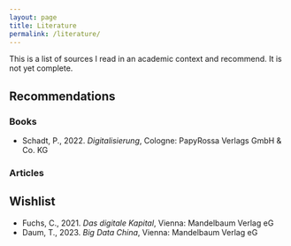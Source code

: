 ```yaml
---
layout: page
title: Literature
permalink: /literature/
---
```

This is a list of sources I read in an academic context and recommend. It is not yet complete.

<h2>Recommendations</h2>
<h3>Books</h3>
<ul>
  <li>Schadt, P., 2022. <i>Digitalisierung</i>, Cologne: PapyRossa Verlags GmbH & Co. KG</li>
</ul>

<h3>Articles</h3>

<h2>Wishlist</h2>
<ul>
  <li>Fuchs, C., 2021. <i>Das digitale Kapital</i>, Vienna: Mandelbaum Verlag eG</li>
  <li>Daum, T., 2023. <i>Big Data China</i>, Vienna: Mandelbaum Verlag eG</li>
</ul>
